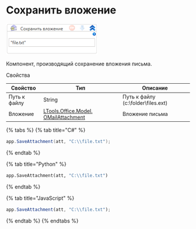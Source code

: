 # Сохранить вложение

![](<../../../.gitbook/assets/image (720).png>)



Компонент, производящий сохранение вложения письма.

Свойства

| Свойство     | Тип                                                                               | Описание                           |
| ------------ | --------------------------------------------------------------------------------- | ---------------------------------- |
| Путь к файлу | String                                                                            | Путь к файлу (c:\folder\files.ext) |
| Вложение     | [LTools.Office.Model. OMailAttachment](../els\_mail/datatypes/omailattachment.md) | Вложение письма                    |

{% tabs %}
{% tab title="C#" %}
```csharp
app.SaveAttachment(att, "C:\\file.txt");
```
{% endtab %}

{% tab title="Python" %}
```python
app.SaveAttachment(att, "C:\\file.txt")
```
{% endtab %}

{% tab title="JavaScript" %}
```javascript
app.SaveAttachment(att, "C:\\file.txt");
```
{% endtab %}
{% endtabs %}
